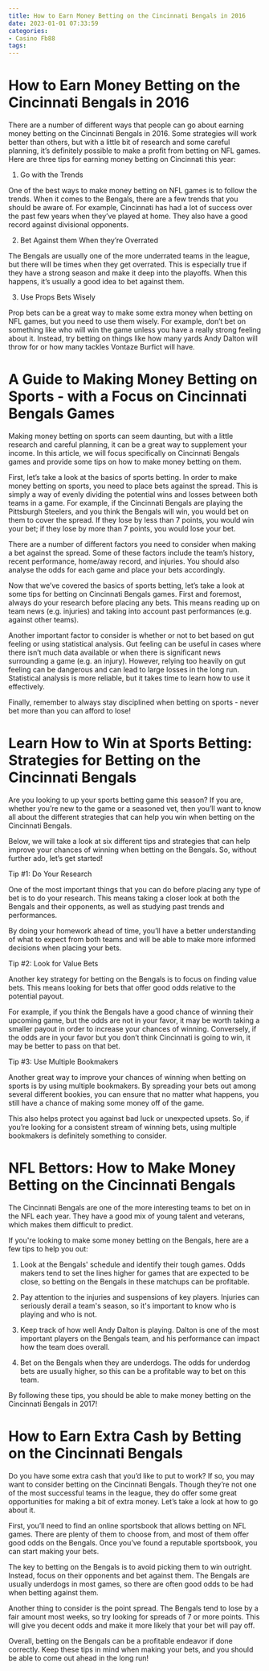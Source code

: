 ```yaml
---
title: How to Earn Money Betting on the Cincinnati Bengals in 2016
date: 2023-01-01 07:33:59
categories:
- Casino Fb88
tags:
---
```



#  How to Earn Money Betting on the Cincinnati Bengals in 2016

There are a number of different ways that people can go about earning money betting on the Cincinnati Bengals in 2016. Some strategies will work better than others, but with a little bit of research and some careful planning, it’s definitely possible to make a profit from betting on NFL games. Here are three tips for earning money betting on Cincinnati this year:

1. Go with the Trends

One of the best ways to make money betting on NFL games is to follow the trends. When it comes to the Bengals, there are a few trends that you should be aware of. For example, Cincinnati has had a lot of success over the past few years when they’ve played at home. They also have a good record against divisional opponents.

2. Bet Against them When they’re Overrated

The Bengals are usually one of the more underrated teams in the league, but there will be times when they get overrated. This is especially true if they have a strong season and make it deep into the playoffs. When this happens, it’s usually a good idea to bet against them.

3. Use Props Bets Wisely

Prop bets can be a great way to make some extra money when betting on NFL games, but you need to use them wisely. For example, don’t bet on something like who will win the game unless you have a really strong feeling about it. Instead, try betting on things like how many yards Andy Dalton will throw for or how many tackles Vontaze Burfict will have.

#  A Guide to Making Money Betting on Sports - with a Focus on Cincinnati Bengals Games

Making money betting on sports can seem daunting, but with a little research and careful planning, it can be a great way to supplement your income. In this article, we will focus specifically on Cincinnati Bengals games and provide some tips on how to make money betting on them.

First, let’s take a look at the basics of sports betting. In order to make money betting on sports, you need to place bets against the spread. This is simply a way of evenly dividing the potential wins and losses between both teams in a game. For example, if the Cincinnati Bengals are playing the Pittsburgh Steelers, and you think the Bengals will win, you would bet on them to cover the spread. If they lose by less than 7 points, you would win your bet; if they lose by more than 7 points, you would lose your bet.

There are a number of different factors you need to consider when making a bet against the spread. Some of these factors include the team’s history, recent performance, home/away record, and injuries. You should also analyse the odds for each game and place your bets accordingly.

Now that we’ve covered the basics of sports betting, let’s take a look at some tips for betting on Cincinnati Bengals games. First and foremost, always do your research before placing any bets. This means reading up on team news (e.g. injuries) and taking into account past performances (e.g. against other teams).

Another important factor to consider is whether or not to bet based on gut feeling or using statistical analysis. Gut feeling can be useful in cases where there isn’t much data available or when there is significant news surrounding a game (e.g. an injury). However, relying too heavily on gut feeling can be dangerous and can lead to large losses in the long run. Statistical analysis is more reliable, but it takes time to learn how to use it effectively.

Finally, remember to always stay disciplined when betting on sports - never bet more than you can afford to lose!

#  Learn How to Win at Sports Betting: Strategies for Betting on the Cincinnati Bengals

Are you looking to up your sports betting game this season? If you are, whether you’re new to the game or a seasoned vet, then you’ll want to know all about the different strategies that can help you win when betting on the Cincinnati Bengals.

Below, we will take a look at six different tips and strategies that can help improve your chances of winning when betting on the Bengals. So, without further ado, let’s get started!

Tip #1: Do Your Research

One of the most important things that you can do before placing any type of bet is to do your research. This means taking a closer look at both the Bengals and their opponents, as well as studying past trends and performances.

By doing your homework ahead of time, you’ll have a better understanding of what to expect from both teams and will be able to make more informed decisions when placing your bets.

Tip #2: Look for Value Bets

Another key strategy for betting on the Bengals is to focus on finding value bets. This means looking for bets that offer good odds relative to the potential payout.

For example, if you think the Bengals have a good chance of winning their upcoming game, but the odds are not in your favor, it may be worth taking a smaller payout in order to increase your chances of winning. Conversely, if the odds are in your favor but you don’t think Cincinnati is going to win, it may be better to pass on that bet.

Tip #3: Use Multiple Bookmakers

Another great way to improve your chances of winning when betting on sports is by using multiple bookmakers. By spreading your bets out among several different bookies, you can ensure that no matter what happens, you still have a chance of making some money off of the game.

This also helps protect you against bad luck or unexpected upsets. So, if you’re looking for a consistent stream of winning bets, using multiple bookmakers is definitely something to consider.

#  NFL Bettors: How to Make Money Betting on the Cincinnati Bengals 

The Cincinnati Bengals are one of the more interesting teams to bet on in the NFL each year. They have a good mix of young talent and veterans, which makes them difficult to predict.

If you're looking to make some money betting on the Bengals, here are a few tips to help you out:

1. Look at the Bengals' schedule and identify their tough games. Odds makers tend to set the lines higher for games that are expected to be close, so betting on the Bengals in these matchups can be profitable.

2. Pay attention to the injuries and suspensions of key players. Injuries can seriously derail a team's season, so it's important to know who is playing and who is not.

3. Keep track of how well Andy Dalton is playing. Dalton is one of the most important players on the Bengals team, and his performance can impact how the team does overall.

4. Bet on the Bengals when they are underdogs. The odds for underdog bets are usually higher, so this can be a profitable way to bet on this team.

By following these tips, you should be able to make money betting on the Cincinnati Bengals in 2017!

#  How to Earn Extra Cash by Betting on the Cincinnati Bengals

Do you have some extra cash that you’d like to put to work? If so, you may want to consider betting on the Cincinnati Bengals. Though they’re not one of the most successful teams in the league, they do offer some great opportunities for making a bit of extra money. Let’s take a look at how to go about it.

First, you’ll need to find an online sportsbook that allows betting on NFL games. There are plenty of them to choose from, and most of them offer good odds on the Bengals. Once you’ve found a reputable sportsbook, you can start making your bets.

The key to betting on the Bengals is to avoid picking them to win outright. Instead, focus on their opponents and bet against them. The Bengals are usually underdogs in most games, so there are often good odds to be had when betting against them.

Another thing to consider is the point spread. The Bengals tend to lose by a fair amount most weeks, so try looking for spreads of 7 or more points. This will give you decent odds and make it more likely that your bet will pay off.

Overall, betting on the Bengals can be a profitable endeavor if done correctly. Keep these tips in mind when making your bets, and you should be able to come out ahead in the long run!